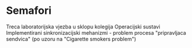 # Semafori
Treca laboratorijska vjezba u sklopu kolegija Operacijski sustavi </br>
Implementirani sinkronizacijski mehanizmi - problem procesa "pripravljaca sendvica" (po uzoru na "Cigarette smokers problem")

